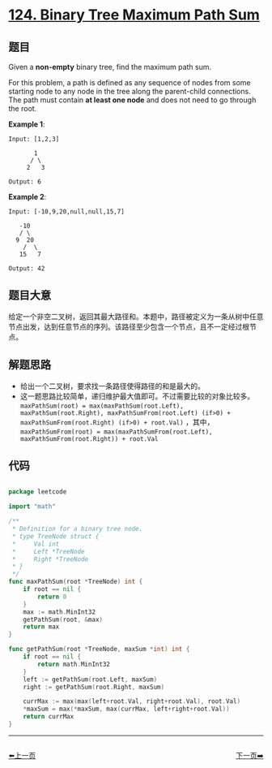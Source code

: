 # [124. Binary Tree Maximum Path Sum](https://leetcode.com/problems/binary-tree-maximum-path-sum/)


## 题目

Given a **non-empty** binary tree, find the maximum path sum.

For this problem, a path is defined as any sequence of nodes from some starting node to any node in the tree along the parent-child connections. The path must contain **at least one node** and does not need to go through the root.

**Example 1**:

    Input: [1,2,3]
    
           1
          / \
         2   3
    
    Output: 6

**Example 2**:

    Input: [-10,9,20,null,null,15,7]
    
       -10
       / \
      9  20
        /  \
       15   7
    
    Output: 42

## 题目大意

给定一个非空二叉树，返回其最大路径和。本题中，路径被定义为一条从树中任意节点出发，达到任意节点的序列。该路径至少包含一个节点，且不一定经过根节点。

## 解题思路

- 给出一个二叉树，要求找一条路径使得路径的和是最大的。
- 这一题思路比较简单，递归维护最大值即可。不过需要比较的对象比较多。`maxPathSum(root) = max(maxPathSum(root.Left), maxPathSum(root.Right), maxPathSumFrom(root.Left) (if>0) + maxPathSumFrom(root.Right) (if>0) + root.Val)` ，其中，`maxPathSumFrom(root) = max(maxPathSumFrom(root.Left), maxPathSumFrom(root.Right)) + root.Val`



## 代码

```go

package leetcode

import "math"

/**
 * Definition for a binary tree node.
 * type TreeNode struct {
 *     Val int
 *     Left *TreeNode
 *     Right *TreeNode
 * }
 */
func maxPathSum(root *TreeNode) int {
	if root == nil {
		return 0
	}
	max := math.MinInt32
	getPathSum(root, &max)
	return max
}

func getPathSum(root *TreeNode, maxSum *int) int {
	if root == nil {
		return math.MinInt32
	}
	left := getPathSum(root.Left, maxSum)
	right := getPathSum(root.Right, maxSum)

	currMax := max(max(left+root.Val, right+root.Val), root.Val)
	*maxSum = max(*maxSum, max(currMax, left+right+root.Val))
	return currMax
}

```


----------------------------------------------
<div style="display: flex;justify-content: space-between;align-items: center;">
<p><a href="https://books.halfrost.com/leetcode/ChapterFour/0100~0199/0122.Best-Time-to-Buy-and-Sell-Stock-II/">⬅️上一页</a></p>
<p><a href="https://books.halfrost.com/leetcode/ChapterFour/0100~0199/0125.Valid-Palindrome/">下一页➡️</a></p>
</div>
